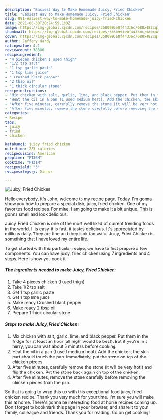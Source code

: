 ```yaml
---
description: "Easiest Way to Make Homemade Juicy, Fried Chicken"
title: "Easiest Way to Make Homemade Juicy, Fried Chicken"
slug: 891-easiest-way-to-make-homemade-juicy-fried-chicken
date: 2021-06-30T20:24:59.190Z
image: https://img-global.cpcdn.com/recipes/3580995e0f44336c/680x482cq70/juicy-fried-chicken-recipe-main-photo.jpg
thumbnail: https://img-global.cpcdn.com/recipes/3580995e0f44336c/680x482cq70/juicy-fried-chicken-recipe-main-photo.jpg
cover: https://img-global.cpcdn.com/recipes/3580995e0f44336c/680x482cq70/juicy-fried-chicken-recipe-main-photo.jpg
author: Jeffery Hardy
ratingvalue: 4.1
reviewcount: 38300
recipeingredient:
- "4 pieces chicken I used thigh"
- "1/2 tsp salt"
- "1 tsp garlic paste"
- "1 tsp lime juice"
- " Crushed black pepper"
- "2 tbsp oil"
- "1 thick circular stone"
recipeinstructions:
- "Mix chicken with salt, garlic, lime, and black pepper. Put them in the fridge for at least an hour (all night would be best). But if you&#39;re in a hurry, you can wait about 5 minutes before cooking."
- "Heat the oil in a pan (I used medium heat). Add the chicken, the skin part should touch the pan. Immediately, put the stone on top of the chicken pieces."
- "After five minutes, carefully remove the stone (it will be very hot!) and flip the chicken. Put the stone back again on top of the chicken."
- "After five minutes, remove the stone carefully before removing the chicken pieces from the pan."
categories:
- Recipe
tags:
- juicy
- fried
- chicken

katakunci: juicy fried chicken 
nutrition: 283 calories
recipecuisine: American
preptime: "PT36M"
cooktime: "PT31M"
recipeyield: "3"
recipecategory: Dinner

---
```



![Juicy, Fried Chicken](https://img-global.cpcdn.com/recipes/3580995e0f44336c/680x482cq70/juicy-fried-chicken-recipe-main-photo.jpg)

Hello everybody, it's John, welcome to my recipe page. Today, I'm gonna show you how to prepare a special dish, juicy, fried chicken. One of my favorites food recipes. For mine, I am going to make it a bit unique. This is gonna smell and look delicious.



Juicy, Fried Chicken is one of the most well liked of current trending foods in the world. It is easy, it is fast, it tastes delicious. It's appreciated by millions daily. They are fine and they look fantastic. Juicy, Fried Chicken is something that I have loved my entire life.


To get started with this particular recipe, we have to first prepare a few components. You can have juicy, fried chicken using 7 ingredients and 4 steps. Here is how you cook it.

<!--inarticleads1-->

##### The ingredients needed to make Juicy, Fried Chicken:

1. Take 4 pieces chicken (I used thigh)
1. Take 1/2 tsp salt
1. Get 1 tsp garlic paste
1. Get 1 tsp lime juice
1. Make ready  Crushed black pepper
1. Make ready 2 tbsp oil
1. Prepare 1 thick circular stone




<!--inarticleads2-->

##### Steps to make Juicy, Fried Chicken:

1. Mix chicken with salt, garlic, lime, and black pepper. Put them in the fridge for at least an hour (all night would be best). But if you&#39;re in a hurry, you can wait about 5 minutes before cooking.
1. Heat the oil in a pan (I used medium heat). Add the chicken, the skin part should touch the pan. Immediately, put the stone on top of the chicken pieces.
1. After five minutes, carefully remove the stone (it will be very hot!) and flip the chicken. Put the stone back again on top of the chicken.
1. After five minutes, remove the stone carefully before removing the chicken pieces from the pan.




So that is going to wrap this up with this exceptional food juicy, fried chicken recipe. Thank you very much for your time. I'm sure you will make this at home. There's gonna be interesting food at home recipes coming up. Don't forget to bookmark this page in your browser, and share it to your family, colleague and friends. Thank you for reading. Go on get cooking!
